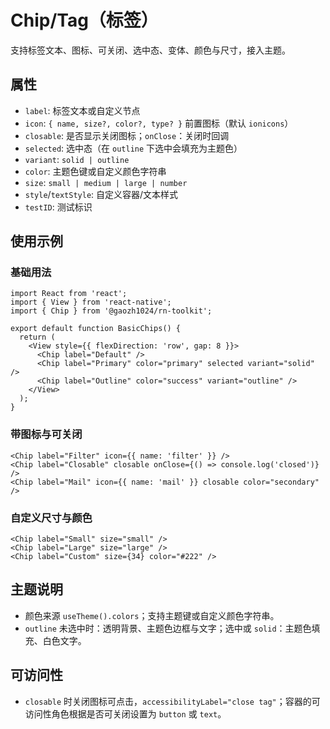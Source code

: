 # Chip/Tag（标签）

支持标签文本、图标、可关闭、选中态、变体、颜色与尺寸，接入主题。

## 属性
- `label`: 标签文本或自定义节点
- `icon`: `{ name, size?, color?, type? }` 前置图标（默认 `ionicons`）
- `closable`: 是否显示关闭图标；`onClose`：关闭时回调
- `selected`: 选中态（在 `outline` 下选中会填充为主题色）
- `variant`: `solid | outline`
- `color`: 主题色键或自定义颜色字符串
- `size`: `small | medium | large | number`
- `style`/`textStyle`: 自定义容器/文本样式
- `testID`: 测试标识

## 使用示例

### 基础用法
```tsx
import React from 'react';
import { View } from 'react-native';
import { Chip } from '@gaozh1024/rn-toolkit';

export default function BasicChips() {
  return (
    <View style={{ flexDirection: 'row', gap: 8 }}>
      <Chip label="Default" />
      <Chip label="Primary" color="primary" selected variant="solid" />
      <Chip label="Outline" color="success" variant="outline" />
    </View>
  );
}
```

### 带图标与可关闭
```tsx
<Chip label="Filter" icon={{ name: 'filter' }} />
<Chip label="Closable" closable onClose={() => console.log('closed')} />
<Chip label="Mail" icon={{ name: 'mail' }} closable color="secondary" />
```

### 自定义尺寸与颜色
```tsx
<Chip label="Small" size="small" />
<Chip label="Large" size="large" />
<Chip label="Custom" size={34} color="#222" />
```

## 主题说明
- 颜色来源 `useTheme().colors`；支持主题键或自定义颜色字符串。
- `outline` 未选中时：透明背景、主题色边框与文字；选中或 `solid`：主题色填充、白色文字。

## 可访问性
- `closable` 时关闭图标可点击，`accessibilityLabel="close tag"`；容器的可访问性角色根据是否可关闭设置为 `button` 或 `text`。